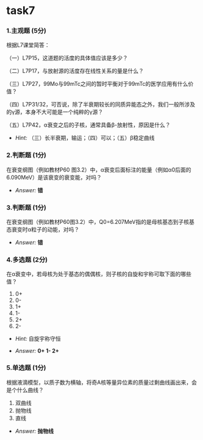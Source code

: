 # task7

### 1.主观题 (5分)

根据L7课堂简答：

（一）L7P15，这道题的活度的具体值应该是多少？

（二）L7P17，与放射源的活度存在线性关系的量是什么？

（三）L7P27，99Mo与99mTc之间的暂时平衡对于99mTc的医学应用有什么价值？

（四）L7P31/32，可否说，除了半衰期较长的同质异能态之外，我们一般所涉及的γ源，本身不大可能是一个纯粹的γ源？

（五）L7P42，α衰变之后的子核，通常具备β-放射性，原因是什么？

- *Hint:* （三）长半衰期，输运；（四）可以；（五）β稳定曲线

### 2.判断题 (1分)

在衰变纲图（例如教材P60 图3.2）中，α衰变后面标注的能量（例如α0后面的6.090MeV）是该衰变的衰变能，对吗？

- *Answer:* **错**

### 3.判断题 (1分)

在衰变纲图（例如教材P60图3.2）中，Q0=6.207MeV指的是母核基态到子核基态衰变时α粒子的动能，对吗？

- *Answer:* **错**

### 4.多选题 (2分)

在α衰变中，若母核为处于基态的偶偶核，则子核的自旋和宇称可取下面的哪些值？

1. 0+
2. 0-
3. 1+
4. 1-
5. 2+
6. 2-

- *Hint:* 自旋宇称守恒

- *Answer:* **0+ 1- 2+**

### 5.单选题 (1分)

根据液滴模型，以质子数为横轴，将奇A核等量异位素的质量过剩曲线画出来，会是个什么曲线？

1. 双曲线
2. 抛物线
3. 直线

- *Answer:* **抛物线**
